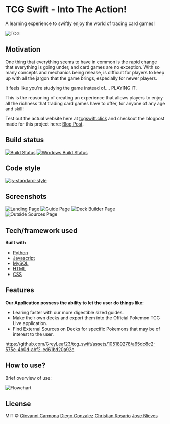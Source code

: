 # TCG Swift - Into The Action!

A learning experience to swiftly enjoy the world of trading card games!

![TCG](https://github.com/GreyLeaf23/tcg_swift/blob/master/tcg-swift/front-end/assets/images/TCG_Swift_Logo.png)

## Motivation


One thing that everything seems to have in common is the rapid change that everything is going under, and card games are no exception.
With so many concepts and mechanics being release, is difficult for players to keep up with all the jargon that the game brings, especially for newer players.

It feels like you're studying the game instead of.... PLAYING IT.

This is the reasoning of creating an experience that allows players to enjoy all the richness that trading card games have to offer, for anyone
of any age and skill!

Test out the actual website here at [tcgswift.click](http://tcgswift.click) and checkout the blogpost made for this project here: [Blog Post](https://www.linkedin.com/pulse/tcg-swift-giovanni-y-carmona-9rqbe).


## Build status



[![Build Status](https://travis-ci.org/akashnimare/foco.svg?branch=master)](https://travis-ci.org/akashnimare/foco)
[![Windows Build Status](https://ci.appveyor.com/api/projects/status/github/akashnimare/foco?branch=master&svg=true)](https://ci.appveyor.com/project/akashnimare/foco/branch/master)

## Code style



[![js-standard-style](https://img.shields.io/badge/code%20style-standard-brightgreen.svg?style=flat)](https://github.com/feross/standard)

## Screenshots
![Landing Page](https://github.com/GreyLeaf23/tcg_swift/blob/master/tcg-swift/front-end/assets/images/screenshots/main-page.png)
![Guide Page](https://github.com/GreyLeaf23/tcg_swift/blob/master/tcg-swift/front-end/assets/images/screenshots/guide.png)
![Deck Builder Page](https://github.com/GreyLeaf23/tcg_swift/blob/master/tcg-swift/front-end/assets/images/screenshots/deck-builder.png)
![Outside Sources Page](https://github.com/GreyLeaf23/tcg_swift/blob/master/tcg-swift/front-end/assets/images/screenshots/outside-sources.png)


## Tech/framework used

<b>Built with</b>
- [Python](https://www.python.org/)
- [Javascript](https://www.javascript.com/)
- [MySQL](https://www.mysql.com/)
- [HTML](https://html.com/)
- [CSS](https://cssprofile.collegeboard.org/)

## Features
<b>Our Application possess the ability to let the user do things like:</b>
- Learing faster with our more digestible sized guides.
- Make their own decks and export them into the Official Pokemon TCG Live application.
- Find External Sources on Decks for specific Pokemons that may be of interest to the user.


https://github.com/GreyLeaf23/tcg_swift/assets/105189278/a65dc8c2-575e-4b0d-abf2-ed61bd20a92c


## How to use?



Brief overview of use:

![Flowchart](https://github.com/GreyLeaf23/tcg_swift/blob/master/tcg-swift/front-end/assets/images/screenshots/flowchart.png)


## License

MIT © [Giovanni Carmona]() [Diego Gonzalez]() [Christian Rosario]() [Jose Nieves]()
